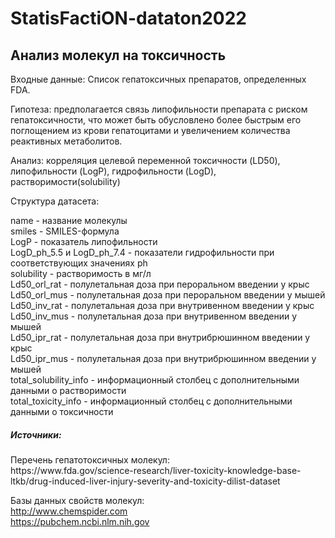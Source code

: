 # StatisFactiON-dataton2022
<h2>Анализ молекул на токсичность</h2>
<div><p>Входные данные: Список гепатоксичных препаратов, определенных FDA.</p>
<p>Гипотеза: предполагается связь липофильности препарата с риском гепатоксичности, что может быть обусловлено более быстрым его поглощением из крови гепатоцитами и увеличением количества реактивных метаболитов.</p>
<p>Анализ: корреляция целевой переменной токсичности (LD50), липофильности (LogP), гидрофильности (LogD), растворимости(solubility)</p></div>
<div><p>Структура датасета:</p>
name - название молекулы<br>
smiles - SMILES-формула<br>
LogP - показатель липофильности<br>
LogD_ph_5.5 и LogD_ph_7.4 - показатели гидрофильности при соответствующих значениях ph<br>
solubility - растворимость в мг/л<br>
Ld50_orl_rat - полулетальная доза при пероральном введении у крыс<br>
Ld50_orl_mus - полулетальная доза при пероральном введении у мышей<br>
Ld50_inv_rat - полулетальная доза при внутривенном введении у крыс<br>
Ld50_inv_mus - полулетальная доза при внутривенном введении у мышей<br>
Ld50_ipr_rat - полулетальная доза при внутрибрюшинном введении у крыс<br>
Ld50_ipr_mus - полулетальная доза при внутрибрюшинном введении у мышей<br></div>
<div>total_solubility_info - информационный столбец с дополнительными данными о растворимости<br>
total_toxicity_info - информационный столбец с дополнительными данными о токсичности</div>
<h5>Источники:</h5>
<div>Перечень гепатотоксичных молекул:<br> https://www.fda.gov/science-research/liver-toxicity-knowledge-base-ltkb/drug-induced-liver-injury-severity-and-toxicity-dilist-dataset  

Базы данных свойств молекул:<br>
http://www.chemspider.com<br>
https://pubchem.ncbi.nlm.nih.gov
  </div>
